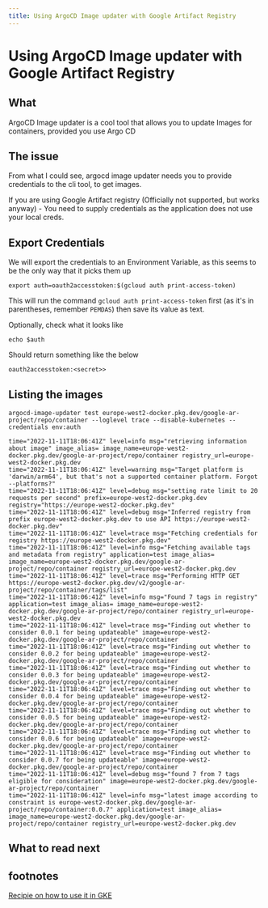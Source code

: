 ```yaml
---
title: Using ArgoCD Image updater with Google Artifact Registry
---
```


# Using ArgoCD Image updater with Google Artifact Registry

## What

ArgoCD Image updater is a cool tool that allows you to update Images for containers, provided you use Argo CD

## The issue

From what I could see, argocd image updater needs you to provide credentials to the cli tool, to get images.

If you are using Google Artifact registry (Officially not supported, but works anyway) - You need to supply credentials as the application
does not use your local creds.

## Export Credentials

We will export the credentials to an Environment Variable, as this seems to be the only way that it picks them up

```shell
export auth=oauth2accesstoken:$(gcloud auth print-access-token)
```

This will run the command `gcloud auth print-access-token` first (as it's in parentheses, remember `PEMDAS`) then save its value as text.

Optionally, check what it looks like


```
echo $auth       
```

Should return something like the below

```text
oauth2accesstoken:<secret>>
```

## Listing the images

```shell
argocd-image-updater test europe-west2-docker.pkg.dev/google-ar-project/repo/container --loglevel trace --disable-kubernetes --credentials env:auth
```

```text
time="2022-11-11T18:06:41Z" level=info msg="retrieving information about image" image_alias= image_name=europe-west2-docker.pkg.dev/google-ar-project/repo/container registry_url=europe-west2-docker.pkg.dev
time="2022-11-11T18:06:41Z" level=warning msg="Target platform is 'darwin/arm64', but that's not a supported container platform. Forgot --platforms?"
time="2022-11-11T18:06:41Z" level=debug msg="setting rate limit to 20 requests per second" prefix=europe-west2-docker.pkg.dev registry="https://europe-west2-docker.pkg.dev"
time="2022-11-11T18:06:41Z" level=debug msg="Inferred registry from prefix europe-west2-docker.pkg.dev to use API https://europe-west2-docker.pkg.dev"
time="2022-11-11T18:06:41Z" level=trace msg="Fetching credentials for registry https://europe-west2-docker.pkg.dev"
time="2022-11-11T18:06:41Z" level=info msg="Fetching available tags and metadata from registry" application=test image_alias= image_name=europe-west2-docker.pkg.dev/google-ar-project/repo/container registry_url=europe-west2-docker.pkg.dev
time="2022-11-11T18:06:41Z" level=trace msg="Performing HTTP GET https://europe-west2-docker.pkg.dev/v2/google-ar-project/repo/container/tags/list"
time="2022-11-11T18:06:41Z" level=info msg="Found 7 tags in registry" application=test image_alias= image_name=europe-west2-docker.pkg.dev/google-ar-project/repo/container registry_url=europe-west2-docker.pkg.dev
time="2022-11-11T18:06:41Z" level=trace msg="Finding out whether to consider 0.0.1 for being updateable" image=europe-west2-docker.pkg.dev/google-ar-project/repo/container
time="2022-11-11T18:06:41Z" level=trace msg="Finding out whether to consider 0.0.2 for being updateable" image=europe-west2-docker.pkg.dev/google-ar-project/repo/container
time="2022-11-11T18:06:41Z" level=trace msg="Finding out whether to consider 0.0.3 for being updateable" image=europe-west2-docker.pkg.dev/google-ar-project/repo/container
time="2022-11-11T18:06:41Z" level=trace msg="Finding out whether to consider 0.0.4 for being updateable" image=europe-west2-docker.pkg.dev/google-ar-project/repo/container
time="2022-11-11T18:06:41Z" level=trace msg="Finding out whether to consider 0.0.5 for being updateable" image=europe-west2-docker.pkg.dev/google-ar-project/repo/container
time="2022-11-11T18:06:41Z" level=trace msg="Finding out whether to consider 0.0.6 for being updateable" image=europe-west2-docker.pkg.dev/google-ar-project/repo/container
time="2022-11-11T18:06:41Z" level=trace msg="Finding out whether to consider 0.0.7 for being updateable" image=europe-west2-docker.pkg.dev/google-ar-project/repo/container
time="2022-11-11T18:06:41Z" level=debug msg="found 7 from 7 tags eligible for consideration" image=europe-west2-docker.pkg.dev/google-ar-project/repo/container
time="2022-11-11T18:06:41Z" level=info msg="latest image according to constraint is europe-west2-docker.pkg.dev/google-ar-project/repo/container:0.0.7" application=test image_alias= image_name=europe-west2-docker.pkg.dev/google-ar-project/repo/container registry_url=europe-west2-docker.pkg.dev

```

## What to read next

[]()

## footnotes

[Recipie on how to use it in GKE](https://github.com/argoproj-labs/argocd-image-updater/issues/319#issuecomment-1130547057)
